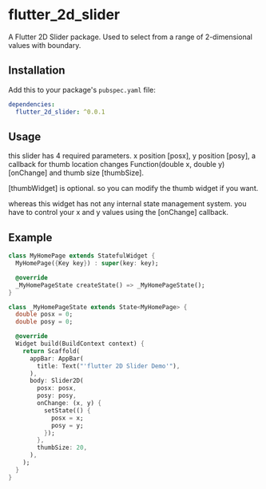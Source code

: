 # flutter_2d_slider

A Flutter 2D Slider package. Used to select from a range of 2-dimensional values with boundary.

## Installation

Add this to your package's `pubspec.yaml` file:

```yaml
dependencies:
  flutter_2d_slider: ^0.0.1
```

## Usage

this slider has 4 required parameters. x position [posx], y position [posy], a callback for thumb location changes Function(double x, double y) [onChange] and thumb size [thumbSize].

[thumbWidget] is optional. so you can modify the thumb widget if you want.

whereas this widget has not any internal state management system. you have to control your x and y values using the [onChange] callback.

## Example 

```dart
class MyHomePage extends StatefulWidget {
  MyHomePage({Key key}) : super(key: key);

  @override
  _MyHomePageState createState() => _MyHomePageState();
}

class _MyHomePageState extends State<MyHomePage> {
  double posx = 0;
  double posy = 0;

  @override
  Widget build(BuildContext context) {
    return Scaffold(
      appBar: AppBar(
        title: Text("'flutter 2D Slider Demo'"),
      ),
      body: Slider2D(
        posx: posx,
        posy: posy,
        onChange: (x, y) {
          setState(() {
            posx = x;
            posy = y;
          });
        },
        thumbSize: 20,
      ),
    );
  }
}
```